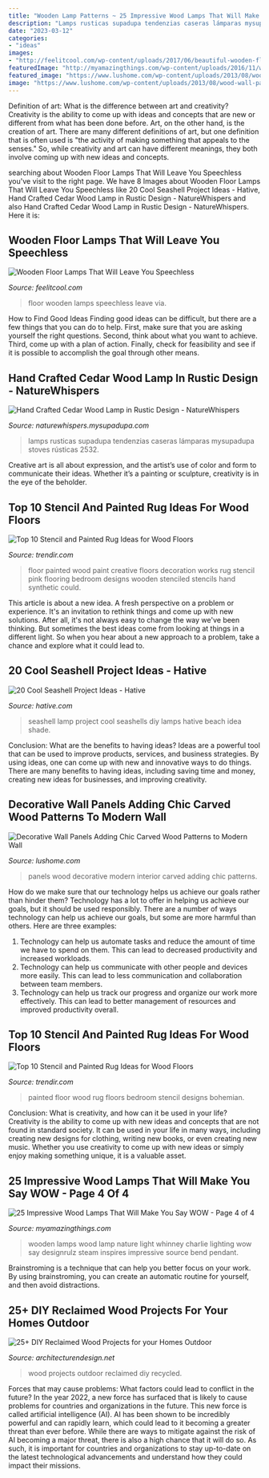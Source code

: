 ```yaml
---
title: "Wooden Lamp Patterns ~ 25 Impressive Wood Lamps That Will Make You Say Wow"
description: "Lamps rusticas supadupa tendenzias caseras lámparas mysupadupa stoves rústicas 2532"
date: "2023-03-12"
categories:
- "ideas"
images:
- "http://feelitcool.com/wp-content/uploads/2017/06/beautiful-wooden-floor-lamps7.jpg"
featuredImage: "http://myamazingthings.com/wp-content/uploads/2016/11/wooden-lamp-designrulz-2.jpg"
featured_image: "https://www.lushome.com/wp-content/uploads/2013/08/wood-wall-panels-interior-design-trends-11.jpg"
image: "https://www.lushome.com/wp-content/uploads/2013/08/wood-wall-panels-interior-design-trends-11.jpg"
---
```



Definition of art: What is the difference between art and creativity?
Creativity is the ability to come up with ideas and concepts that are new or different from what has been done before. Art, on the other hand, is the creation of art. There are many different definitions of art, but one definition that is often used is "the activity of making something that appeals to the senses." So, while creativity and art can have different meanings, they both involve coming up with new ideas and concepts.

	

		
searching about Wooden Floor Lamps That Will Leave You Speechless you've visit to the right page. We have 8 Images about Wooden Floor Lamps That Will Leave You Speechless like 20 Cool Seashell Project Ideas - Hative, Hand Crafted Cedar Wood Lamp in Rustic Design - NatureWhispers and also Hand Crafted Cedar Wood Lamp in Rustic Design - NatureWhispers. Here it is:
		
    
## Wooden Floor Lamps That Will Leave You Speechless

<img loading=lazy src="http://feelitcool.com/wp-content/uploads/2017/06/beautiful-wooden-floor-lamps7.jpg" onerror="this.onerror=null;this.src='https://tse3.mm.bing.net/th?id=OIP.CcqHuWT619zEK5iSMK4PxQHaNd&amp;pid=15.1';" alt="Wooden Floor Lamps That Will Leave You Speechless">

_Source: feelitcool.com_

>floor wooden lamps speechless leave via. 

	

How to Find Good Ideas
Finding good ideas can be difficult, but there are a few things that you can do to help. First, make sure that you are asking yourself the right questions. Second, think about what you want to achieve. Third, come up with a plan of action. Finally, check for feasibility and see if it is possible to accomplish the goal through other means.

    
## Hand Crafted Cedar Wood Lamp In Rustic Design - NatureWhispers

<img loading=lazy src="http://cdn.supadupa.me/shop/1050/images/144214/100_2532_grande.jpg" onerror="this.onerror=null;this.src='https://tse1.mm.bing.net/th?id=OIP.XmpgNgB9vEHwUXruvJ0lZgHaKu&amp;pid=15.1';" alt="Hand Crafted Cedar Wood Lamp in Rustic Design - NatureWhispers">

_Source: naturewhispers.mysupadupa.com_

>lamps rusticas supadupa tendenzias caseras lámparas mysupadupa stoves rústicas 2532. 

	

Creative art is all about expression, and the artist’s use of color and form to communicate their ideas. Whether it’s a painting or sculpture, creativity is in the eye of the beholder.

    
## Top 10 Stencil And Painted Rug Ideas For Wood Floors

<img loading=lazy src="http://cdn.trendir.com/wp-content/uploads/old/trends/assets_c/2015/08/girl-room-painted-pink-floor-thumb-autox839-55645.jpg" onerror="this.onerror=null;this.src='https://tse1.mm.bing.net/th?id=OIP.IepVnPGDSNnBUQBPy4ic3QHaJ4&amp;pid=15.1';" alt="Top 10 Stencil and Painted Rug Ideas for Wood Floors">

_Source: trendir.com_

>floor painted wood paint creative floors decoration works rug stencil pink flooring bedroom designs wooden stenciled stencils hand synthetic could. 

	

This article is about a new idea. A fresh perspective on a problem or experience. It's an invitation to rethink things and come up with new solutions. After all, it's not always easy to change the way we've been thinking. But sometimes the best ideas come from looking at things in a different light. So when you hear about a new approach to a problem, take a chance and explore what it could lead to.

    
## 20 Cool Seashell Project Ideas - Hative

<img loading=lazy src="http://hative.com/wp-content/uploads/2014/12/seashell-project-ideas/13-seashell-lamp.jpg" onerror="this.onerror=null;this.src='https://tse4.mm.bing.net/th?id=OIP.qCJraIMZYB5f4uhH387v3AHaLd&amp;pid=15.1';" alt="20 Cool Seashell Project Ideas - Hative">

_Source: hative.com_

>seashell lamp project cool seashells diy lamps hative beach idea shade. 

	

Conclusion: What are the benefits to having ideas?
Ideas are a powerful tool that can be used to improve products, services, and business strategies. By using ideas, one can come up with new and innovative ways to do things. There are many benefits to having ideas, including saving time and money, creating new ideas for businesses, and improving creativity.

    
## Decorative Wall Panels Adding Chic Carved Wood Patterns To Modern Wall

<img loading=lazy src="https://www.lushome.com/wp-content/uploads/2013/08/wood-wall-panels-interior-design-trends-11.jpg" onerror="this.onerror=null;this.src='https://tse4.mm.bing.net/th?id=OIP.i4Ramo9s7aTgCDGx84xSAAHaFN&amp;pid=15.1';" alt="Decorative Wall Panels Adding Chic Carved Wood Patterns to Modern Wall">

_Source: lushome.com_

>panels wood decorative modern interior carved adding chic patterns. 

	

How do we make sure that our technology helps us achieve our goals rather than hinder them?
Technology has a lot to offer in helping us achieve our goals, but it should be used responsibly. There are a number of ways technology can help us achieve our goals, but some are more harmful than others. Here are three examples: 
1. Technology can help us automate tasks and reduce the amount of time we have to spend on them. This can lead to decreased productivity and increased workloads. 
2. Technology can help us communicate with other people and devices more easily. This can lead to less communication and collaboration between team members. 
3. Technology can help us track our progress and organize our work more effectively. This can lead to better management of resources and improved productivity overall.

    
## Top 10 Stencil And Painted Rug Ideas For Wood Floors

<img loading=lazy src="http://cdn.trendir.com/wp-content/uploads/old/trends/assets_c/2015/08/bohemian-rug-painted-on-bedroom-floor-thumb-autox841-55613.jpg" onerror="this.onerror=null;this.src='https://tse1.mm.bing.net/th?id=OIP.C8gvn_5qeb-Bgj-gy7JEXQHaJ5&amp;pid=15.1';" alt="Top 10 Stencil and Painted Rug Ideas for Wood Floors">

_Source: trendir.com_

>painted floor wood rug floors bedroom stencil designs bohemian. 

	

Conclusion: What is creativity, and how can it be used in your life?
Creativity is the ability to come up with new ideas and concepts that are not found in standard society. It can be used in your life in many ways, including creating new designs for clothing, writing new books, or even creating new music. Whether you use creativity to come up with new ideas or simply enjoy making something unique, it is a valuable asset.

    
## 25 Impressive Wood Lamps That Will Make You Say WOW - Page 4 Of 4

<img loading=lazy src="http://myamazingthings.com/wp-content/uploads/2016/11/wooden-lamp-designrulz-2.jpg" onerror="this.onerror=null;this.src='https://tse2.mm.bing.net/th?id=OIP.MfH3Y6hnIo1IyIeSJrlRlwHaFj&amp;pid=15.1';" alt="25 Impressive Wood Lamps That Will Make You Say WOW - Page 4 of 4">

_Source: myamazingthings.com_

>wooden lamps wood lamp nature light whinney charlie lighting wow say designrulz steam inspires impressive source bend pendant. 

	

Brainstroming is a technique that can help you better focus on your work. By using brainstroming, you can create an automatic routine for yourself, and then avoid distractions.

    
## 25+ DIY Reclaimed Wood Projects For Your Homes Outdoor

<img loading=lazy src="http://cdn.architecturendesign.net/wp-content/uploads/2015/05/AD-Outdoor-Reclaimed-Wood-Projects-23.jpg" onerror="this.onerror=null;this.src='https://tse4.mm.bing.net/th?id=OIP.FXp5tTQw-JikXafP_vPTzgHaOd&amp;pid=15.1';" alt="25+ DIY Reclaimed Wood Projects for your Homes Outdoor">

_Source: architecturendesign.net_

>wood projects outdoor reclaimed diy recycled. 

	

Forces that may cause problems: What factors could lead to conflict in the future?
In the year 2022, a new force has surfaced that is likely to cause problems for countries and organizations in the future. This new force is called artificial intelligence (AI). AI has been shown to be incredibly powerful and can rapidly learn, which could lead to it becoming a greater threat than ever before. While there are ways to mitigate against the risk of AI becoming a major threat, there is also a high chance that it will do so. As such, it is important for countries and organizations to stay up-to-date on the latest technological advancements and understand how they could impact their missions.

